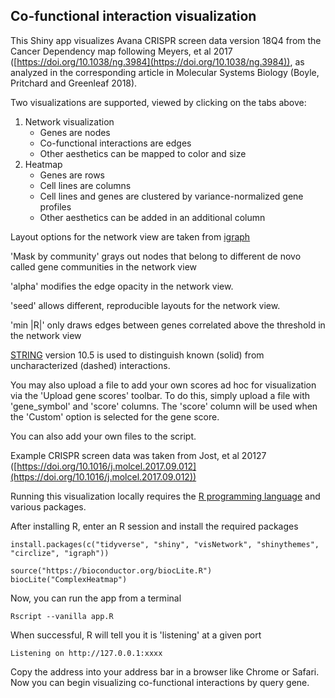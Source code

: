 ## Co-functional interaction visualization

This Shiny app visualizes Avana CRISPR screen data version 18Q4 from the Cancer Dependency map following Meyers, et al 2017 ([https://doi.org/10.1038/ng.3984](https://doi.org/10.1038/ng.3984)), as analyzed in the corresponding article in Molecular Systems Biology (Boyle, Pritchard and Greenleaf 2018).

Two visualizations are supported, viewed by clicking on the tabs above:


1. Network visualization
   - Genes are nodes
   - Co-functional interactions are edges
   - Other aesthetics can be mapped to color and size
2. Heatmap
   - Genes are rows
   - Cell lines are columns
   - Cell lines and genes are clustered by variance-normalized gene profiles
   - Other aesthetics can be added in an additional column

Layout options for the network view are taken from [igraph](http://igraph.org/r/doc/layout_.html)

'Mask by community' grays out nodes that belong to different de novo called gene communities in the network view 

'alpha' modifies the edge opacity in the network view.

'seed' allows different, reproducible layouts for the network view.

'min |R|' only draws edges between genes correlated above the threshold in the network view

[STRING](https://string-db.org/) version 10.5 is used to distinguish known (solid) from uncharacterized (dashed) interactions.

You may also upload a file to add your own scores ad hoc for visualization via the 'Upload gene scores' toolbar.
To do this, simply upload a file with 'gene_symbol' and 'score' columns. The 'score' column will be used when the 'Custom' option is selected for the gene score.

You can also add your own files to the script.

Example CRISPR screen data was taken from Jost, et al 20127 ([https://doi.org/10.1016/j.molcel.2017.09.012](https://doi.org/10.1016/j.molcel.2017.09.012))


Running this visualization locally requires the [R programming language](https://www.r-project.org/) and various packages.

After installing R, enter an R session and install the required packages
```
install.packages(c("tidyverse", "shiny", "visNetwork", "shinythemes", "circlize", "igraph"))

source("https://bioconductor.org/biocLite.R")
biocLite("ComplexHeatmap")
```
Now, you can run the app from a terminal
```
Rscript --vanilla app.R
```

When successful, R will tell you it is 'listening' at a given port
```
Listening on http://127.0.0.1:xxxx
```
Copy the address into your address bar in a browser like Chrome or Safari. Now you can begin visualizing co-functional interactions by query gene.

